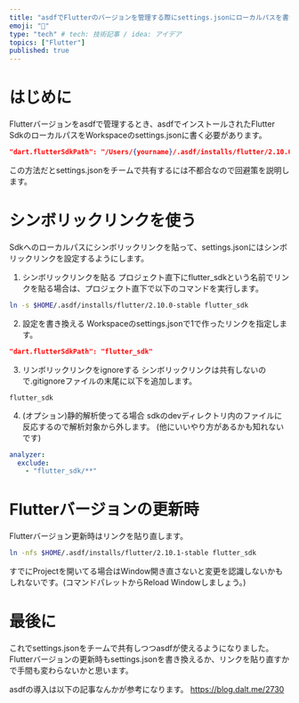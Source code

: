 ```yaml
---
title: "asdfでFlutterのバージョンを管理する際にsettings.jsonにローカルパスを書かない方法"
emoji: "🐙"
type: "tech" # tech: 技術記事 / idea: アイデア
topics: ["Flutter"]
published: true
---
```

# はじめに
Flutterバージョンをasdfで管理するとき、asdfでインストールされたFlutter SdkのローカルパスをWorkspaceのsettings.jsonに書く必要があります。
```json:settings.json
"dart.flutterSdkPath": "/Users/{yourname}/.asdf/installs/flutter/2.10.0-stable"
```
この方法だとsettings.jsonをチームで共有するには不都合なので回避策を説明します。
# シンボリックリンクを使う
Sdkへのローカルパスにシンボリックリンクを貼って、settings.jsonにはシンボリックリンクを設定するようにします。
1. シンボリックリンクを貼る
プロジェクト直下にflutter_sdkという名前でリンクを貼る場合は、プロジェクト直下で以下のコマンドを実行します。
```zsh
ln -s $HOME/.asdf/installs/flutter/2.10.0-stable flutter_sdk
```
2. 設定を書き換える
Workspaceのsettings.jsonで1で作ったリンクを指定します。
```json:settings.json
"dart.flutterSdkPath": "flutter_sdk"
```
3. リンボリックリンクをignoreする
シンボリックリンクは共有しないので.gitignoreファイルの末尾に以下を追加します。
```text:.gitignore
flutter_sdk
```
4. (オプション)静的解析使ってる場合
sdkのdevディレクトリ内のファイルに反応するので解析対象から外します。
(他にいいやり方があるかも知れないです)
```yaml:analysis_options.yaml
analyzer:
  exclude:
    - "flutter_sdk/**"
```
# Flutterバージョンの更新時
Flutterバージョン更新時はリンクを貼り直します。
```zsh
ln -nfs $HOME/.asdf/installs/flutter/2.10.1-stable flutter_sdk
```
すでにProjectを開いてる場合はWindow開き直さないと変更を認識しないかもしれないです。(コマンドパレットからReload Windowしましょう。)
# 最後に
これでsettings.jsonをチームで共有しつつasdfが使えるようになりました。Flutterバージョンの更新時もsettings.jsonを書き換えるか、リンクを貼り直すかで手間も変わらないかと思います。

asdfの導入は以下の記事なんかが参考になります。
https://blog.dalt.me/2730